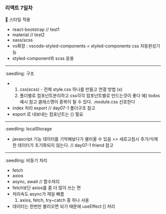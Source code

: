 ### 리액트 7일차

:seedling: 스타일 적용

  - react-bootstrap // test1
  - material // test2
  - sass/scss
  - vs확장 : vscode-styled-components = styled-components css 자동완성기능
  - styled-component와 scss 응용
<hr>
:seedling: 구조

  - 1. css(scss) - 전체 style.css 하나를 만들고 연결 방법 (x)
    2. 폴더별로 컴포넌트분리하고 css각각 컴포넌트별로 만드는것이 좋다
        예) todos 예시 참고
        클래스명이 중복이 될 수 있다.
        .module.css 선호한다
  - index 처리 export // day07-1 폴더구조 참고
  - export 로 내보내는 컴포넌트는 {} 필요
<hr>
:seedling: localStorage

  - javascript 기능 데이터를 기억해놨다가 불러올 수 있음 => 새로고침시 추가/삭제한 데이터가 초기화되지 않는다. // day07-1 friend 참고
<hr>
:seedling: 비동기 처리

  - fetch
  - axios
  - async, await // 함수처리
  - fetch보단 axios를 좀 더 많이 쓰는 편
  - 처리속도 async가 제일 빠름
    1. axios, fetch, try~catch 중 하나 사용
  - 데이터는 한번만 불러오면 되기 때문에 useEffect [] 처리
  
